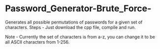 # Password_Generator-Brute_Force-
Generates all possible permutations of passwords for a given set of characters.
Steps - 
Just download the cpp file, compile and run.

Note - Currently the set of characters is from a-z, you can change it to be all ASCII characters from 1-256.
